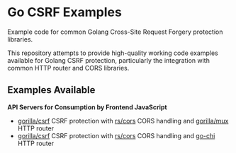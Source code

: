 # Go CSRF Examples

Example code for common Golang Cross-Site Request Forgery protection libraries.

This repository attempts to provide high-quality working code examples available for Golang CSRF protection,
particularly the integration with common HTTP router and CORS libraries.

## Examples Available

**API Servers for Consumption by Frontend JavaScript**

* [gorilla/csrf](github.com/gorilla/csrf) CSRF protection with [rs/cors](github.com/rs/cors) CORS handling and [gorilla/mux](github.com/gorilla/mux) HTTP router
* [gorilla/csrf](github.com/gorilla/csrf) CSRF protection with [rs/cors](github.com/rs/cors) CORS handling and [go-chi](github.com/go-chi/chi) HTTP router